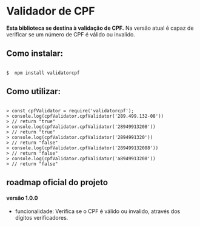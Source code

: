 # Validador de CPF

**Esta biblioteca se destina à validação de CPF.**
Na versão atual é capaz de verificar se um número de CPF é válido ou invalido.

## Como instalar:

```shell

$  npm install validatorcpf

```

## Como utilizar:

```node

> const cpfValidator = require('validatorcpf');
> console.log(cpfValidator.cpfValidator('289.499.132-08'))
> // return "true"
> console.log(cpfValidator.cpfValidator('28949913208'))
> // return "true"
> console.log(cpfValidator.cpfValidator('2894991320'))
> // return "false"
> console.log(cpfValidator.cpfValidator('289499132088'))
> // return "false"
> console.log(cpfValidator.cpfValidator('a8949913208'))
> // return "false"
```

## roadmap oficial do projeto

#### versão 1.0.0
- funcionalidade: Verifica se o CPF é válido ou invalido, através dos dígitos verificadores.
